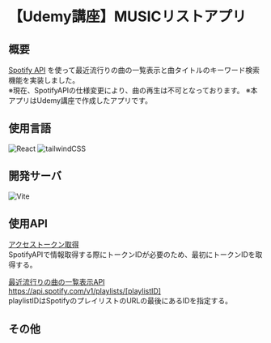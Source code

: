 # 【Udemy講座】MUSICリストアプリ

## 概要

[Spotify API](https://developer.spotify.com/documentation/web-api) を使って最近流行りの曲の一覧表示と曲タイトルのキーワード検索機能を実装しました。  
※現在、SpotifyAPIの仕様変更により、曲の再生は不可となっております。
※本アプリはUdemy講座で作成したアプリです。

## 使用言語

<p>
  <img src="https://img.shields.io/badge/React-20232A?style=for-the-badge&logo=react&logoColor=61DAFB" alt="React" />
  <img src="https://img.shields.io/badge/tailwindCSS-38B2AC?style=for-the-badge&logo=tailwind-css&logoColor=white" alt="tailwindCSS" />
</p>

## 開発サーバ

<p>
  <img src="https://img.shields.io/badge/Vite-646CFF?style=for-the-badge&logo=vite&logoColor=white" alt="Vite" />
</p>

## 使用API

[アクセストークン取得](https://developer.spotify.com/documentation/web-api/tutorials/getting-started#request-an-access-token)  
SpotifyAPIで情報取得する際にトークンIDが必要のため、最初にトークンIDを取得する。

[最近流行りの曲の一覧表示API](https://api.spotify.com/v1/playlists/3cEYpjA9oz9GiPac4AsH4n)  
<https://api.spotify.com/v1/playlists/[playlistID]>  
playlistIDはSpotifyのプレイリストのURLの最後にあるIDを指定する。

## その他
